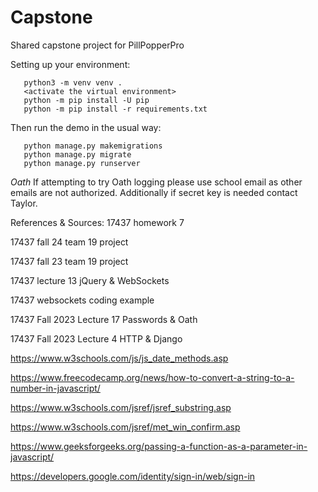 # Capstone
Shared capstone project for PillPopperPro

Setting up your environment: 
```
   python3 -m venv venv .
   <activate the virtual environment>
   python -m pip install -U pip
   python -m pip install -r requirements.txt
```

Then run the demo in the usual way:
```
   python manage.py makemigrations
   python manage.py migrate
   python manage.py runserver
```
*Oath*
If attempting to try Oath logging please use school email as other emails are not authorized. Additionally if secret key is needed contact Taylor.


References & Sources:
17437 homework 7

17437 fall 24 team 19 project

17437 fall 23 team 19 project

17437 lecture 13 jQuery & WebSockets

17437 websockets coding example

17437 Fall 2023 Lecture 17 Passwords & Oath

17437 Fall 2023 Lecture 4 HTTP & Django

https://www.w3schools.com/js/js_date_methods.asp

https://www.freecodecamp.org/news/how-to-convert-a-string-to-a-number-in-javascript/

https://www.w3schools.com/jsref/jsref_substring.asp

https://www.w3schools.com/jsref/met_win_confirm.asp

https://www.geeksforgeeks.org/passing-a-function-as-a-parameter-in-javascript/

https://developers.google.com/identity/sign-in/web/sign-in 
